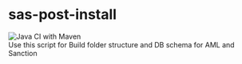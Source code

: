 # sas-post-install  
![Java CI with Maven](https://github.com/SAS-PSD/sas-post-install/workflows/Java%20CI%20with%20Maven/badge.svg?branch=master)  
Use this script for Build folder structure and DB schema for AML and Sanction
